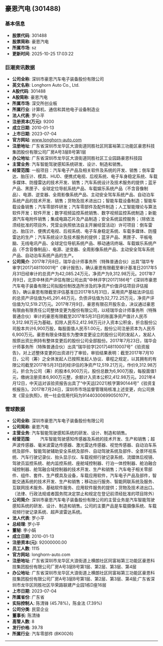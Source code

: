 ## 豪恩汽电 (301488)

### 基本信息

- **股票代码**: 301488
- **股票简称**: 豪恩汽电
- **所属市场**: sz
- **更新时间**: 2025-10-25 17:03:22

### 巨潮资讯数据

- **公司全称**: 深圳市豪恩汽车电子装备股份有限公司
- **英文名称**: Longhorn Auto Co., Ltd.
- **A股代码**: 301488
- **A股简称**: 豪恩汽电
- **所属市场**: 深交所创业板
- **所属行业**: 计算机、通信和其他电子设备制造业
- **法人代表**: 罗小平
- **注册资本(万元)**: 9200
- **成立日期**: 2010-01-13
- **上市日期**: 2023-07-04
- **官方网站**: www.longhorn-auto.com
- **注册地址**: 广东省深圳市龙华区大浪街道同胜社区同富裕第三功能区豪恩科技集团股份有限公司厂房A号3层B号第1层
- **办公地址**: 广东省深圳市龙华区大浪街道同胜社区工业园路豪恩科技园
- **主营业务**: 汽车智能驾驶感知系统研发、设计、制造和销售。
- **经营范围**: 一般项目：汽车电子产品及相关软件及系统的开发、销售；倒车雷达、胎压计、模具、HUD、便携式电视、后视系统、电子车身稳定系统、车载多媒体、防撞雷达的技术开发、销售；汽车系统设计及技术服务的提供；蓝牙产品、黑匣子、全球定位导航系统产品、车载娱乐系统产品（不含音像制品）、电源、逆变器、全周影像系统产品、主动安全驾车系统产品、自动泊车系统产品的技术开发、销售；货物及技术进出口；智能车载设备制造；智能车载设备销售；汽车零部件研发；汽车零部件及配件制造；人工智能理论与算法软件开发；软件开发；数字视频监控系统销售、数字视频监控系统制造；新能源汽车电附件销售；集成电路芯片及产品制造；安全系统监控服务；（除依法须经批准的项目外，凭营业执照依法自主开展经营活动）许可项目：倒车雷达、胎压计、便携式电视、后视系统、电子车身稳定系统、车载多媒体、防撞雷达的生产；汽车系统设计及技术服务的提供；蓝牙产品、黑匣子、平板电脑、无线电讯产品、全球定位导航系统产品、移动通讯终端、车载娱乐系统产品（不含音像制品）、电源、逆变器、全周影像系统产品、主动安全驾车系统产品、自动泊车系统产品的生产。
- **公司简介**: 2017年7月8日，瑞华会计师事务所（特殊普通合伙）出具“瑞华专审字[2017]48110001号”《审计报告》，确认豪恩有限截至审计基准日2017年5月31日经审计的总资产为42,085.24万元，净资产为9,312.98万元。2017年7月9日，北京中林资产评估有限公司出具“中林评字[2017]186号”《深圳市豪恩汽车电子装备有限公司拟股份制改造所涉及的净资产价值评估项目评估报告》，确认豪恩有限截至评估基准日2017年5月31日，采用资产基础法评估后的总资产评估值为45,291.46万元，负债评估值为32,772.25万元，净资产评估值为12,519.21万元。2017年7月9日，豪恩有限召开股东会，决议通过豪恩有限由有限责任公司整体变更为股份有限公司，以经瑞华会计师事务所（特殊普通合伙）审计的豪恩有限截至2017年5月31日的账面净资产值计人民币9,312.98万元为基础，扣除人民币2,412.98万元计入资本公积金，折合股份公司股本共计6,900万股，每股面值人民币1.00元，股份公司注册资本为人民币6,900万元。豪恩有限全体股东为整体变更设立的股份公司的发起人，发起人按原出资比例持有整体变更后的股份公司全部股份。2017年7月23日，瑞华会计师事务所（特殊普通合伙）出具“瑞华验字[2017]48110007号”《验资报告》，对上述整体变更的出资进行了审验，审验结果表明：截至2017年7月10日，公司（筹）之全体发起人已按照发起人协议、章程之规定，以其拥有的有限公司截至2017年5月31日的经评估的净资产12,519.21万元，作价9,312.98万元，折合为公司（筹）的股本6,900万元，股份总数为6,900万股，每股面值1元，缴纳注册资本6,900万元整，余额计入资本公积2,412.98万元。2021年4月12日，中天运对该验资报告出具了“中天运[2021]核字第90144号”《验资复核报告》。2017年7月24日，深圳市市场监督管理局核准上述变更，向公司换发《营业执照》，统一社会信用代码为91440300699050107Y。

### 雪球数据

- **公司全称**: 深圳市豪恩汽车电子装备股份有限公司
- **公司简称**: 豪恩汽电
- **主营业务**: 汽车智能驾驶感知系统的研发、设计、制造和销售。
- **经营范围**: 　　汽车智能驾驶感知传感器及系统的技术开发、生产和销售；超声波传感器、毫米波雷达传感器、激光雷达传感器、视觉传感器、自动泊车系统及部件、智能驾驶辅助安全系统及部件、自动驾驶系统及部件、全景环视系统、汽车行驶记录仪、抬头显示仪、车载视频行驶记录系统、流媒体后视镜、驾驶员监控系统、舱内监控系统、座舱域控制器、行泊一体控制器、舱泊融合域控制器、舱驾融合域控制器的技术开发、生产和销售；汽车电子相关零部件、组件、套件、生产模具及设备，车载应用软件，汽车电子产品及部件，智能交通系统的技术开发、生产和销售；移动出行服务、智能网联系统及服务、互联网技术服务、基础软件服务、应用软件服务的提供；货物及技术进出口。（法律、行政法规或者国务院决定禁止和规定在登记前须经批准的项目除外）
- **公司简介**: 深圳市豪恩汽车电子装备股份有限公司的主营业务是汽车智能驾驶感知系统的研发、设计、制造和销售。公司的主要产品是车载摄像系统、车载视频行驶记录系统、超声波雷达系统。
- **法人代表**: 罗小平
- **总经理**: 罗小平
- **董秘**: 李小娟
- **成立日期**: 2010-01-13
- **注册资本(元)**: 92000000.00
- **员工人数**: 1115
- **官方网站**: longhorn-auto.com
- **注册地址**: 广东省深圳市龙华区大浪街道上横朗社区同富裕第三功能区豪恩科技集团股份有限公司厂房A号3层B号第1层、第2层、第3层、第4层
- **办公地址**: 广东省深圳市龙华区大浪街道上横朗社区同富裕第三功能区豪恩科技集团股份有限公司厂房A号3层B号第1层、第2层、第3层、第4层;广东省深圳市龙华区同胜社区华荣路联建产业园1栋D座16层
- **上市日期**: 2023-07-04
- **所属省份**: 广东省
- **实际控制人**: 陈清锋 (45.78%)，陈金法 (7.39%)
- **公司分类**: 民营企业
- **董事长**: 陈清锋
- **高管人数**: 8
- **发行价格**: 39.78
- **所属行业**: 汽车零部件 (BK0026)

---